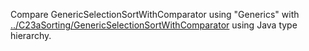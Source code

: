 Compare GenericSelectionSortWithComparator using "Generics" with [../C23aSorting/GenericSelectionSortWithComparator](../C23aSorting/GenericSelectionSortWithComparator) using Java type hierarchy. 
